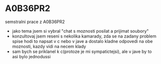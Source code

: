 A0B36PR2
========

semstralni prace z A0B36PR2
- jako tema jsem si vybral "chat s moznosti posilat a prijimat soubory"
- konzultovaj jsem reseni s nekolika kamarady, zda se na zadany problem spise hodi to napsat v c nebo v jave a dostalo kladne
    odpovedi na obe moznosti, kazdy vidi na necem klady
- sam bych se priklanel k c(protoze je mi sympatictejsi), ale v jave by to asi bylo jednodussi
